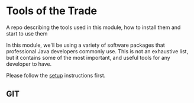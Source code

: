 
# Tools of the Trade
A repo describing the tools used in this module, how to install them and start to use them  

In this module, we'll be using a variety of software packages that professional Java developers commonly use. This is not an exhaustive list, but it contains some of the most important, and useful tools for any developer to have.  

Please follow the [setup](setup.md) instructions first.  

## GIT



